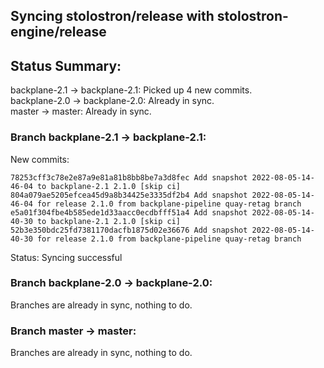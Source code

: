 ## Syncing stolostron/release with stolostron-engine/release

## Status Summary:

backplane-2.1 -> backplane-2.1: Picked up 4 new commits.  
backplane-2.0 -> backplane-2.0: Already in sync.  
master -> master: Already in sync.  

### Branch backplane-2.1 -> backplane-2.1:

New commits:

```
78253cff3c78e2e87a9e81a81b8bb8be7a3d8fec Add snapshot 2022-08-05-14-46-04 to backplane-2.1 2.1.0 [skip ci]
804a079ae5205efcea45d9a8b34425e3335df2b4 Add snapshot 2022-08-05-14-46-04 for release 2.1.0 from backplane-pipeline quay-retag branch
e5a01f304fbe4b585ede1d33aacc0ecdbfff51a4 Add snapshot 2022-08-05-14-40-30 to backplane-2.1 2.1.0 [skip ci]
52b3e350bdc25fd7381170dacfb1875d02e36676 Add snapshot 2022-08-05-14-40-30 for release 2.1.0 from backplane-pipeline quay-retag branch
```

Status: Syncing successful

### Branch backplane-2.0 -> backplane-2.0:

Branches are already in sync, nothing to do.

### Branch master -> master:

Branches are already in sync, nothing to do.

